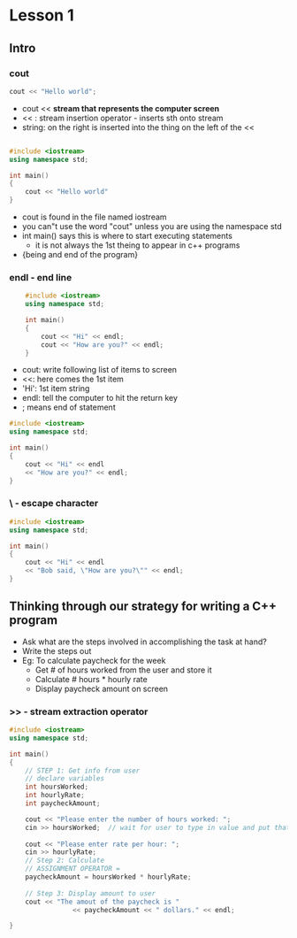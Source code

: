 # Lesson 1

## Intro

### cout

```c++
cout << "Hello world";
```

* cout << **stream that represents the computer screen**
* << : stream insertion operator - inserts sth onto stream
* string: on the right is inserted into the thing on the left of the <<

```c++ 
```


```c++ 
#include <iostream>
using namespace std;

int main()
{
	cout << "Hello world"
}
```

* cout is found in the file named iostream
* you can"t use the word "cout" unless you are using the namespace std
* int main() says this is where to start executing statements
	* it is not always the 1st theing to appear in c++ programs
* {being and end of the program}


### endl  - end line
```c++
	#include <iostream>
	using namespace std;

	int main() 
	{
		cout << "Hi" << endl;
		cout << "How are you?" << endl;
	}
```


* cout: write following list of items to screen
* <<: here comes the 1st item
* 'Hi': 1st item string
* endl: tell the computer to hit the return key
* ; means end of statement

```c++
#include <iostream>
using namespace std;

int main() 
{
	cout << "Hi" << endl 
	<< "How are you?" << endl;
}
```

### \ - escape character
```c++
#include <iostream>
using namespace std;

int main() 
{
	cout << "Hi" << endl 
	<< "Bob said, \"How are you?\"" << endl;
}
```

## Thinking through our strategy for writing a C++ program

* Ask what are the steps involved in accomplishing the task at hand? 
* Write the steps out
* Eg: To calculate paycheck for the week
	* Get # of hours worked from the user and store it
	* Calculate # hours * hourly rate
	* Display paycheck amount on screen



### >>  - stream extraction operator
```c++
#include <iostream>
using namespace std;

int main() 
{
	// STEP 1: Get info from user
	// declare variables 
	int hoursWorked;
	int hourlyRate;
	int paycheckAmount;

	cout << "Please enter the number of hours worked: ";
	cin >> hoursWorked;  // wait for user to type in value and put that value into the variable hoursWorked
	
	cout << "Please enter rate per hour: ";
	cin >> hourlyRate;
	// Step 2: Calculate
	// ASSIGNMENT OPERATOR = 
	paycheckAmount = hoursWorked * hourlyRate;
	
	// Step 3: Display amount to user
	cout << "The amout of the paycheck is "
				<< paycheckAmount << " dollars." << endl;

}

```

